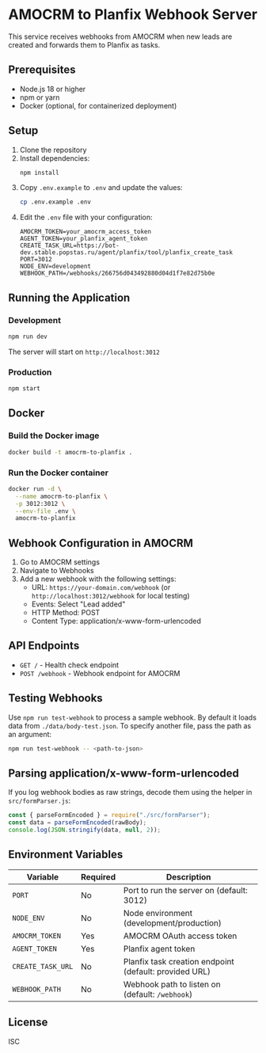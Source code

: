 # AMOCRM to Planfix Webhook Server

This service receives webhooks from AMOCRM when new leads are created and forwards them to Planfix as tasks.

## Prerequisites

- Node.js 18 or higher
- npm or yarn
- Docker (optional, for containerized deployment)

## Setup

1. Clone the repository
2. Install dependencies:
   ```bash
   npm install
   ```
3. Copy `.env.example` to `.env` and update the values:
   ```bash
   cp .env.example .env
   ```
4. Edit the `.env` file with your configuration:
   ```
   AMOCRM_TOKEN=your_amocrm_access_token
   AGENT_TOKEN=your_planfix_agent_token
   CREATE_TASK_URL=https://bot-dev.stable.popstas.ru/agent/planfix/tool/planfix_create_task
   PORT=3012
   NODE_ENV=development
   WEBHOOK_PATH=/webhooks/266756d043492880d04d1f7e82d75b0e
   ```

## Running the Application

### Development

```bash
npm run dev
```

The server will start on `http://localhost:3012`

### Production

```bash
npm start
```

## Docker

### Build the Docker image

```bash
docker build -t amocrm-to-planfix .
```

### Run the Docker container

```bash
docker run -d \
  --name amocrm-to-planfix \
  -p 3012:3012 \
  --env-file .env \
  amocrm-to-planfix
```

## Webhook Configuration in AMOCRM

1. Go to AMOCRM settings
2. Navigate to Webhooks
3. Add a new webhook with the following settings:
   - URL: `https://your-domain.com/webhook` (or `http://localhost:3012/webhook` for local testing)
   - Events: Select "Lead added"
   - HTTP Method: POST
   - Content Type: application/x-www-form-urlencoded

## API Endpoints

- `GET /` - Health check endpoint
- `POST /webhook` - Webhook endpoint for AMOCRM

## Testing Webhooks

Use `npm run test-webhook` to process a sample webhook. By default it loads data from `./data/body-test.json`.
To specify another file, pass the path as an argument:

```bash
npm run test-webhook -- <path-to-json>
```

## Parsing application/x-www-form-urlencoded

If you log webhook bodies as raw strings, decode them using the helper in `src/formParser.js`:

```js
const { parseFormEncoded } = require("./src/formParser");
const data = parseFormEncoded(rawBody);
console.log(JSON.stringify(data, null, 2));
```


## Environment Variables

| Variable | Required | Description |
|----------|----------|-------------|
| `PORT` | No | Port to run the server on (default: 3012) |
| `NODE_ENV` | No | Node environment (development/production) |
| `AMOCRM_TOKEN` | Yes | AMOCRM OAuth access token |
| `AGENT_TOKEN` | Yes | Planfix agent token |
| `CREATE_TASK_URL` | No | Planfix task creation endpoint (default: provided URL) |
| `WEBHOOK_PATH` | No | Webhook path to listen on (default: `/webhook`) |

## License

ISC
